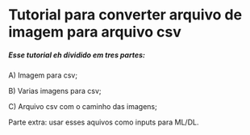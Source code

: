 # Tutorial para converter arquivo de imagem para arquivo csv



##### Esse tutorial eh dividido em tres partes:



A) Imagem para csv;

B) Varias imagens para csv;

C) Arquivo csv com o caminho das imagens;

Parte extra: usar esses aquivos como inputs para ML/DL.